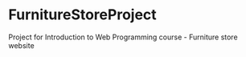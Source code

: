 # FurnitureStoreProject
Project for Introduction to Web Programming course - Furniture store website
